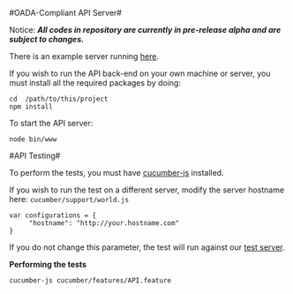 #OADA-Compliant API Server#

Notice: ***All codes in repository are currently in pre-release alpha and are subject to changes.***

There is an example server running [here](http://oada-test.herokuapp.com). 

If you wish to run the API back-end on your own machine or server, you must install all the required packages by doing:
    
    cd  /path/to/this/project
    npm install
	
To start the API server:

    node bin/www

#API Testing#

To perform the tests, you must have [cucumber-js](https://github.com/cucumber/cucumber-js) installed.

If you wish to run the test on a different server, modify the server hostname here: `cucumber/support/world.js`
    
    var configurations = {
         "hostname": "http://your.hostname.com"
	}

If you do not change this parameter, the test will run against our [test server](http://oada-test.herokuapp.com). 

**Performing the tests**

    cucumber-js cucumber/features/API.feature

